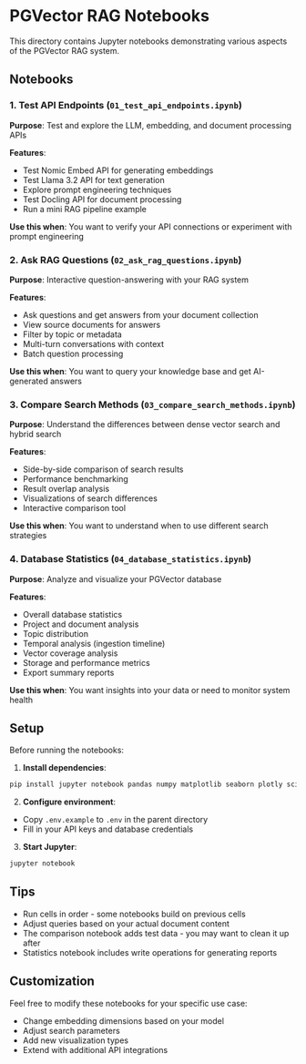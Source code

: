# PGVector RAG Notebooks

This directory contains Jupyter notebooks demonstrating various aspects of the PGVector RAG system.

## Notebooks

### 1. Test API Endpoints (`01_test_api_endpoints.ipynb`)
**Purpose**: Test and explore the LLM, embedding, and document processing APIs

**Features**:
- Test Nomic Embed API for generating embeddings
- Test Llama 3.2 API for text generation
- Explore prompt engineering techniques
- Test Docling API for document processing
- Run a mini RAG pipeline example

**Use this when**: You want to verify your API connections or experiment with prompt engineering

### 2. Ask RAG Questions (`02_ask_rag_questions.ipynb`)
**Purpose**: Interactive question-answering with your RAG system

**Features**:
- Ask questions and get answers from your document collection
- View source documents for answers
- Filter by topic or metadata
- Multi-turn conversations with context
- Batch question processing

**Use this when**: You want to query your knowledge base and get AI-generated answers

### 3. Compare Search Methods (`03_compare_search_methods.ipynb`)
**Purpose**: Understand the differences between dense vector search and hybrid search

**Features**:
- Side-by-side comparison of search results
- Performance benchmarking
- Result overlap analysis
- Visualizations of search differences
- Interactive comparison tool

**Use this when**: You want to understand when to use different search strategies

### 4. Database Statistics (`04_database_statistics.ipynb`)
**Purpose**: Analyze and visualize your PGVector database

**Features**:
- Overall database statistics
- Project and document analysis
- Topic distribution
- Temporal analysis (ingestion timeline)
- Vector coverage analysis
- Storage and performance metrics
- Export summary reports

**Use this when**: You want insights into your data or need to monitor system health

## Setup

Before running the notebooks:

1. **Install dependencies**:
```bash
pip install jupyter notebook pandas numpy matplotlib seaborn plotly scikit-learn python-dotenv
```

2. **Configure environment**:
- Copy `.env.example` to `.env` in the parent directory
- Fill in your API keys and database credentials

3. **Start Jupyter**:
```bash
jupyter notebook
```

## Tips

- Run cells in order - some notebooks build on previous cells
- Adjust queries based on your actual document content
- The comparison notebook adds test data - you may want to clean it up after
- Statistics notebook includes write operations for generating reports

## Customization

Feel free to modify these notebooks for your specific use case:
- Change embedding dimensions based on your model
- Adjust search parameters
- Add new visualization types
- Extend with additional API integrations
